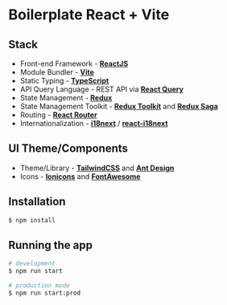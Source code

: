 # Boilerplate React + Vite

## Stack
- Front-end Framework - **[ReactJS](https://reactjs.org/)**
- Module Bundler - **[Vite](https://vitejs.dev/)**
- Static Typing - **[TypeScript](https://www.typescriptlang.org/)**
- API Query Language - REST API via **[React Query](https://react-query.tanstack.com/)**
- State Management - **[Redux](https://redux.js.org/)**
- State Management Toolkit - **[Redux Toolkit](https://redux-toolkit.js.org/)** and **[Redux Saga](https://redux-saga.js.org/)**
- Routing - **[React Router](https://reactrouter.com/)**
- Internationalization - **[i18next](https://www.i18next.com/)** / **[react-i18next](https://react.i18next.com/)**

## UI Theme/Components
- Theme/Library - **[TailwindCSS](https://tailwindcss.com/)** and **[Ant Design](https://ant.design/)**
- Icons - **[Ionicons](https://ionic.io/ionicons)** and **[FontAwesome](https://fontawesome.com/)**

## Installation

```bash
$ npm install
```

## Running the app

```bash
# development
$ npm run start

# production mode
$ npm run start:prod
```
